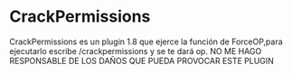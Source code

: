 # CrackPermissions
CrackPermissions es un plugin 1.8 que ejerce la función de ForceOP,para ejecutarlo escribe /crackpermissions y se te dará op.
NO ME HAGO RESPONSABLE DE LOS DAÑOS QUE PUEDA PROVOCAR ESTE PLUGIN
